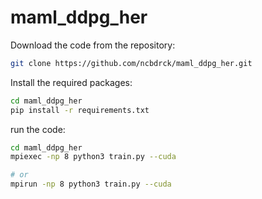 # maml_ddpg_her

Download the code from the repository:
```bash
git clone https://github.com/ncbdrck/maml_ddpg_her.git
```

Install the required packages:
```bash
cd maml_ddpg_her
pip install -r requirements.txt
```

run the code:
```bash
cd maml_ddpg_her
mpiexec -np 8 python3 train.py --cuda

# or
mpirun -np 8 python3 train.py --cuda
```